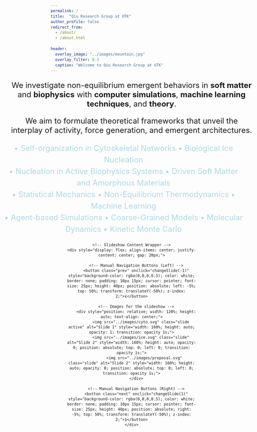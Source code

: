 ```yaml
---
permalink: /
title:  "Qiu Research Group at UTK"
author_profile: false
redirect_from:
  - /about/
  - /about.html
        
header:
  overlay_image: "../images/mountain.jpg"
  overlay_filter: 0.3
  caption: "Welcome to Qiu Research Group at UTK"
---
```

<!-- Research Group Description -->
<div style="width: 150%; margin: 0 auto; text-align: center;  margin-left: -25%;">
  <p style="font-size: 24px;">
    We investigate non-equilibrium emergent behaviors in <b>soft matter</b> and <b>biophysics</b> with <b>computer simulations</b>, <b>machine learning techniques</b>, and <b>theory</b>.
  </p>

  <p style="font-size: 24px;">
    We aim to formulate theoretical frameworks that unveil the interplay of activity, force generation, and emergent architectures.
  </p>
</div>

<!-- Research Topics Section -->
<div style="width: 150%; text-align: center; margin-left: -30%;">
  <span style="font-size: 24px; color: lightblue; line-height: 1.5; display: inline-block; width: 100%;">
    • Self-organization in Cytoskeletal Networks • Biological Ice Nucleation  <br>
    • Nucleation in Active Biophysics Systems • Driven Soft Matter and Amorphous Materials <br>
    • Statistical Mechanics • Non-Equilibrium Thermodynamics • Machine Learning  <br>
    • Agent-based Simulations • Coarse-Grained Models • Molecular Dynamics • Kinetic Monte Carlo
  </span>
</div>



<!-- Slideshow Container -->
<div class="slideshow-container" style="margin-top: 22px; text-align: center; position: relative; max-width: 80%; margin-left: auto; margin-right: auto; height: 500px;">

    <!-- Slideshow Content Wrapper -->
    <div style="display: flex; align-items: center; justify-content: center; gap: 20px;">

        <!-- Manual Navigation Buttons (Left) -->
        <button class="prev" onclick="changeSlide(-1)" style="background-color: rgba(0,0,0,0.5); color: white; border: none; padding: 10px 15px; cursor: pointer; font-size: 25px; height: 40px; position: absolute; left: -5%; top: 50%; transform: translateY(-50%); z-index: 2;">❮</button>

        <!-- Images for the slideshow -->
        <div style="position: relative; width: 120%; height: auto; text-align: center;">
            <img src="../images/cyto.svg" class="slide active" alt="Slide 1" style="width: 160%; height: auto; opacity: 1; transition: opacity 1s;">
            <img src="../images/ice.svg" class="slide" alt="Slide 2" style="width: 160%; height: auto; opacity: 0; position: absolute; top: 0; left: 0; transition: opacity 1s;">
               <img src="../images/proposal.svg" class="slide" alt="Slide 2" style="width: 160%; height: auto; opacity: 0; position: absolute; top: 0; left: 0; transition: opacity 1s;">
        </div>

        <!-- Manual Navigation Buttons (Right) -->
        <button class="next" onclick="changeSlide(1)" style="background-color: rgba(0,0,0,0.5); color: white; border: none; padding: 10px 15px; cursor: pointer; font-size: 25px; height: 40px; position: absolute; right: -5%; top: 50%; transform: translateY(-50%); z-index: 2;">❯</button>
    </div>

</div>

<!-- JavaScript for Slideshow -->
<script>
    let currentSlide = 0;
    const slides = document.querySelectorAll(".slide");
    const captions = ["Cytoskeletal Networks", "Bryce Canyon Research", "Cytoskeletal Networks"];
    const slideText = document.getElementById("slide-text");

    function showSlide(index) {
        slides.forEach((slide, i) => {
            slide.style.opacity = (i === index) ? "1" : "0";
        });
        slideText.innerText = captions[index];
    }

    function changeSlide(direction) {
        currentSlide = (currentSlide + direction + slides.length) % slides.length;
        showSlide(currentSlide);
    }

    // Auto-slide every 3 seconds  
    setInterval(() => changeSlide(1), 3000);
</script>

